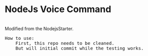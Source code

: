 # NodeJs Voice Command<br>
<br>
Modified from the NodejsStarter.<br>
<pre>
How to use:
	First, this repo needs to be cleaned.
	But will initial commit while the testing works.
</pre>
<br>
<br>
